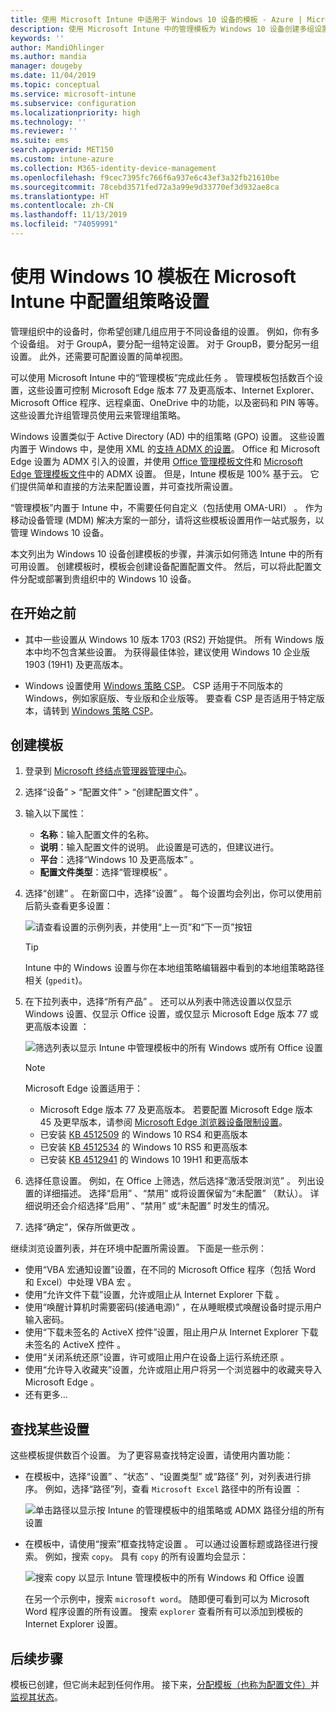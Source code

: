 ```yaml
---
title: 使用 Microsoft Intune 中适用于 Windows 10 设备的模板 - Azure | Microsoft Docs
description: 使用 Microsoft Intune 中的管理模板为 Windows 10 设备创建多组设置。 在设备配置的配置文件中使用这些设置来控制 Office 程序、Microsoft Edge、保护 Internet Explorer 中的功能、控制对 OneDrive 的访问、使用远程桌面功能、启用自动播放、设置电源管理设置、使用 HTTP 打印、使用不同的用户登录选项以及控制事件日志大小。
keywords: ''
author: MandiOhlinger
ms.author: mandia
manager: dougeby
ms.date: 11/04/2019
ms.topic: conceptual
ms.service: microsoft-intune
ms.subservice: configuration
ms.localizationpriority: high
ms.technology: ''
ms.reviewer: ''
ms.suite: ems
search.appverid: MET150
ms.custom: intune-azure
ms.collection: M365-identity-device-management
ms.openlocfilehash: f9cec7395fc766f6a937e6c43ef3a32fb21610be
ms.sourcegitcommit: 78cebd3571fed72a3a99e9d33770ef3d932ae8ca
ms.translationtype: HT
ms.contentlocale: zh-CN
ms.lasthandoff: 11/13/2019
ms.locfileid: "74059991"
---
```

# <a name="use-windows-10-templates-to-configure-group-policy-settings-in-microsoft-intune"></a>使用 Windows 10 模板在 Microsoft Intune 中配置组策略设置

管理组织中的设备时，你希望创建几组应用于不同设备组的设置。 例如，你有多个设备组。 对于 GroupA，要分配一组特定设置。 对于 GroupB，要分配另一组设置。 此外，还需要可配置设置的简单视图。

可以使用 Microsoft Intune 中的“管理模板”完成此任务  。 管理模板包括数百个设置，这些设置可控制 Microsoft Edge 版本 77 及更高版本、Internet Explorer、Microsoft Office 程序、远程桌面、OneDrive 中的功能，以及密码和 PIN 等等。 这些设置允许组管理员使用云来管理组策略。

Windows 设置类似于 Active Directory (AD) 中的组策略 (GPO) 设置。 这些设置内置于 Windows 中，是使用 XML 的[支持 ADMX 的设置](https://docs.microsoft.com/windows/client-management/mdm/understanding-admx-backed-policies)。 Office 和 Microsoft Edge 设置为 ADMX 引入的设置，并使用 [Office 管理模板文件](https://www.microsoft.com/download/details.aspx?id=49030)和 [Microsoft Edge 管理模板文件](https://www.microsoftedgeinsider.com/enterprise)中的 ADMX 设置。 但是，Intune 模板是 100% 基于云。 它们提供简单和直接的方法来配置设置，并可查找所需设置。

“管理模板”内置于 Intune 中，不需要任何自定义（包括使用 OMA-URI）  。 作为移动设备管理 (MDM) 解决方案的一部分，请将这些模板设置用作一站式服务，以管理 Windows 10 设备。

本文列出为 Windows 10 设备创建模板的步骤，并演示如何筛选 Intune 中的所有可用设置。 创建模板时，模板会创建设备配置配置文件。 然后，可以将此配置文件分配或部署到贵组织中的 Windows 10 设备。

## <a name="before-you-begin"></a>在开始之前

- 其中一些设置从 Windows 10 版本 1703 (RS2) 开始提供。 所有 Windows 版本中均不包含某些设置。 为获得最佳体验，建议使用 Windows 10 企业版 1903 (19H1) 及更高版本。

- Windows 设置使用 [Windows 策略 CSP](https://docs.microsoft.com/windows/client-management/mdm/policy-configuration-service-provider#policies-supported-by-group-policy-and-admx-backed-policies)。 CSP 适用于不同版本的 Windows，例如家庭版、专业版和企业版等。 要查看 CSP 是否适用于特定版本，请转到 [Windows 策略 CSP](https://docs.microsoft.com/windows/client-management/mdm/policy-configuration-service-provider#policies-supported-by-group-policy-and-admx-backed-policies)。

## <a name="create-a-template"></a>创建模板

1. 登录到 [Microsoft 终结点管理器管理中心](https://go.microsoft.com/fwlink/?linkid=2109431)。
2. 选择“设备”   > “配置文件”   > “创建配置文件”  。
3. 输入以下属性：

    - **名称**：输入配置文件的名称。
    - **说明**：输入配置文件的说明。 此设置是可选的，但建议进行。
    - **平台**：选择“Windows 10 及更高版本”  。
    - **配置文件类型**：选择“管理模板”  。

4. 选择“创建”  。 在新窗口中，选择“设置”  。 每个设置均会列出，你可以使用前后箭头查看更多设置：

    ![请查看设置的示例列表，并使用“上一页”和“下一页”按钮](./media/administrative-templates-windows/administrative-templates-sample-settings-list.png)

    > [!TIP]
    > Intune 中的 Windows 设置与你在本地组策略编辑器中看到的本地组策略路径相关 (`gpedit`)。

5. 在下拉列表中，选择“所有产品”  。 还可以从列表中筛选设置以仅显示 Windows  设置、仅显示 Office  设置，或仅显示 Microsoft Edge 版本 77 或更高版本设置  ：

    ![筛选列表以显示 Intune 中管理模板中的所有 Windows 或所有 Office 设置](./media/administrative-templates-windows/administrative-templates-choose-windows-office-all-products.png)

    > [!NOTE]
    > Microsoft Edge 设置适用于：
    >
    > - Microsoft Edge 版本 77 及更高版本。 若要配置 Microsoft Edge 版本 45 及更早版本，请参阅 [Microsoft Edge 浏览器设备限制设置](device-restrictions-windows-10.md#microsoft-edge-browser)。
    > - 已安装 [KB 4512509](https://support.microsoft.com/kb/4512509) 的 Windows 10 RS4 和更高版本
    > - 已安装 [KB 4512534](https://support.microsoft.com/kb/4512534) 的 Windows 10 RS5 和更高版本
    > - 已安装 [KB 4512941](https://support.microsoft.com/kb/4512941) 的 Windows 10 19H1 和更高版本

6. 选择任意设置。 例如，在 Office  上筛选，然后选择“激活受限浏览”  。 列出设置的详细描述。 选择“启用”  、“禁用”  或将设置保留为“未配置”  （默认）。 详细说明还会介绍选择“启用”  、“禁用”  或“未配置”  时发生的情况。
7. 选择“确定”，保存所做更改  。

继续浏览设置列表，并在环境中配置所需设置。 下面是一些示例：

- 使用“VBA 宏通知设置”设置，在不同的 Microsoft Office 程序（包括 Word 和 Excel）中处理 VBA 宏  。
- 使用“允许文件下载”设置，允许或阻止从 Internet Explorer 下载  。
- 使用“唤醒计算机时需要密码(接通电源)”  ，在从睡眠模式唤醒设备时提示用户输入密码。
- 使用“下载未签名的 ActiveX 控件”设置，阻止用户从 Internet Explorer 下载未签名的 ActiveX 控件  。
- 使用“关闭系统还原”设置，许可或阻止用户在设备上运行系统还原  。
- 使用“允许导入收藏夹”设置，允许或阻止用户将另一个浏览器中的收藏夹导入 Microsoft Edge  。
- 还有更多...

## <a name="find-some-settings"></a>查找某些设置

这些模板提供数百个设置。 为了更容易查找特定设置，请使用内置功能：

- 在模板中，选择“设置”  、“状态”  、“设置类型”  或“路径”  列，对列表进行排序。 例如，选择“路径”列，查看 `Microsoft Excel` 路径中的所有设置  ：

  ![单击路径以显示按 Intune 的管理模板中的组策略或 ADMX 路径分组的所有设置](./media/administrative-templates-windows/path-filter-shows-excel-options.png)

- 在模板中，请使用“搜索”框查找特定设置  。 可以通过设置标题或路径进行搜索。 例如，搜索 `copy`。 具有 `copy` 的所有设置均会显示：

  ![搜索 copy 以显示 Intune 管理模板中的所有 Windows 和 Office 设置](./media/administrative-templates-windows/search-copy-settings.png) 

  在另一个示例中，搜索 `microsoft word`。 随即便可看到可以为 Microsoft Word 程序设置的所有设置。 搜索 `explorer` 查看所有可以添加到模板的 Internet Explorer 设置。

## <a name="next-steps"></a>后续步骤

模板已创建，但它尚未起到任何作用。 接下来，[分配模板（也称为配置文件）](device-profile-assign.md)并[监视其状态](device-profile-monitor.md)。
